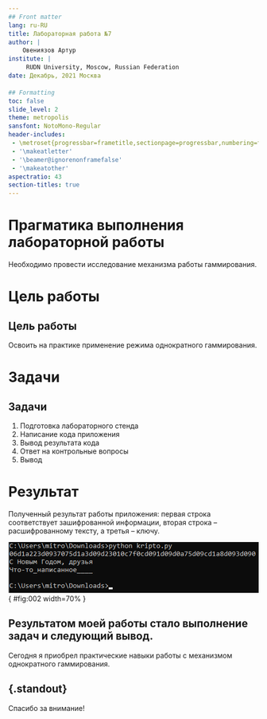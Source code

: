 ```yaml
---
## Front matter
lang: ru-RU
title: Лабораторная работа №7
author: |
	Овениязов Артур
institute: |
	 RUDN University, Moscow, Russian Federation
date: Декабрь, 2021 Москва

## Formatting
toc: false
slide_level: 2
theme: metropolis
sansfont: NotoMono-Regular
header-includes: 
 - \metroset{progressbar=frametitle,sectionpage=progressbar,numbering=fraction}
 - '\makeatletter'
 - '\beamer@ignorenonframefalse'
 - '\makeatother'
aspectratio: 43
section-titles: true
---
```


# Прагматика выполнения лабораторной работы

Необходимо провести исследование механизма работы гаммирования.

# Цель работы

## Цель работы

Освоить на практике применение режима однократного гаммирования.

# Задачи


## Задачи

1. Подготовка лабораторного стенда
2. Написание кода приложения
3. Вывод результата кода
4. Ответ на контрольные вопросы
5. Вывод

# Результат

Полученный результат работы приложения:
первая строка соответствует зашифрованной информации, вторая строка – расшифрованному тексту, а третья – ключу.

![Результат выполнения kripto.py](images/img(2).png){ #fig:002 width=70% }

## Результатом моей работы стало выполнение задач и следующий вывод.

Сегодня я приобрел практические навыки работы с механизмом однократного гаммирования.

## {.standout}

Спасибо за внимание!